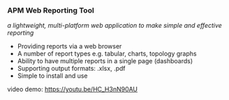 <h3>APM Web Reporting Tool</h3>

*a lightweight, multi-platform web application to make simple and effective reporting*

- Providing reports via a web browser
- A number of report types e.g. tabular, charts, topology graphs
- Ability to have multiple reports in a single page (dashboards)
- Supporting output formats: .xlsx, .pdf
- Simple to install and use

video demo: https://youtu.be/HC_H3nN90AU
